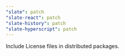 ```yaml
---
"slate": patch
"slate-react": patch
"slate-history": patch
"slate-hyperscript": patch
---
```


Include License files in distributed packages.